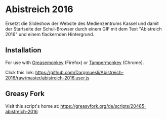 # Abistreich 2016
Ersetzt die Slideshow der Website des Medienzentrums Kassel und damit der Startseite der Schul-Browser durch einem GIF mit dem Text "Abistreich 2016" und einem flackernden Hintergrund.

## Installation
For use with [Greasemonkey](https://addons.mozilla.org/de/firefox/addon/greasemonkey/) (Firefox) or [Tampermonkey](https://chrome.google.com/webstore/detail/tampermonkey/dhdgffkkebhmkfjojejmpbldmpobfkfo) (Chrome).

Click this link: <https://github.com/Dargmuesli/Abistreich-2016/raw/master/abistreich-2016.user.js>

## Greasy Fork
Visit this script's home at: <https://greasyfork.org/de/scripts/20485-abistreich-2016>
